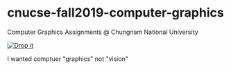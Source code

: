 # cnucse-fall2019-computer-graphics
Computer Graphics Assignments @ Chungnam National University

[![Drop it](https://img.youtube.com/vi/v6rkbCBAMDo/0.jpg)](https://www.youtube.com/watch?vv6rkbCBAMDo "Drop it")

I wanted comptuer "graphics" not "vision"
